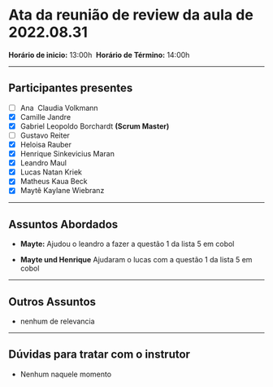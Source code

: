 # Ata da reunião de review da aula de 2022.08.31
**Horário de inicio:** 13:00h  **Horário de Término:** 14:00h

---

## Participantes presentes
- [ ] Ana  Claudia Volkmann
- [x] Camille Jandre
- [x] Gabriel Leopoldo Borchardt **(Scrum Master)**
- [ ] Gustavo Reiter
- [x] Heloisa Rauber
- [x] Henrique Sinkevicius Maran 
- [x] Leandro Maul 
- [x] Lucas Natan Kriek 
- [x] Matheus Kaua Beck
- [x] Maytê Kaylane Wiebranz

---

## Assuntos Abordados

- **Mayte:** Ajudou o leandro a fazer a questão 1 da lista 5 em cobol

- **Mayte und Henrique** Ajudaram o lucas com a questão 1 da lista 5 em cobol
---

## Outros Assuntos 
- nenhum de relevancia

---

## Dúvidas para tratar com o instrutor
- Nenhum naquele momento